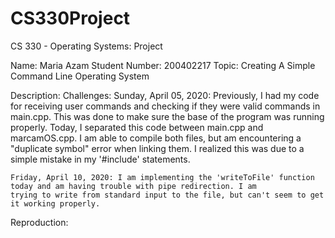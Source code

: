 # CS330Project
CS 330 - Operating Systems: Project

Name: Maria Azam
Student Number: 200402217
Topic: Creating A Simple Command Line Operating System

Description:
Challenges:
    Sunday, April 05, 2020: Previously, I had my code for receiving user commands and checking if they were valid commands in 
    main.cpp. This was done to make sure the base of the program was running properly. Today, I separated this code between 
    main.cpp and marcamOS.cpp. I am able to compile both files, but am encountering a "duplicate symbol" error when linking 
    them. I realized this was due to a simple mistake in my '#include' statements.

    Friday, April 10, 2020: I am implementing the 'writeToFile' function today and am having trouble with pipe redirection. I am
    trying to write from standard input to the file, but can't seem to get it working properly.

Reproduction:
